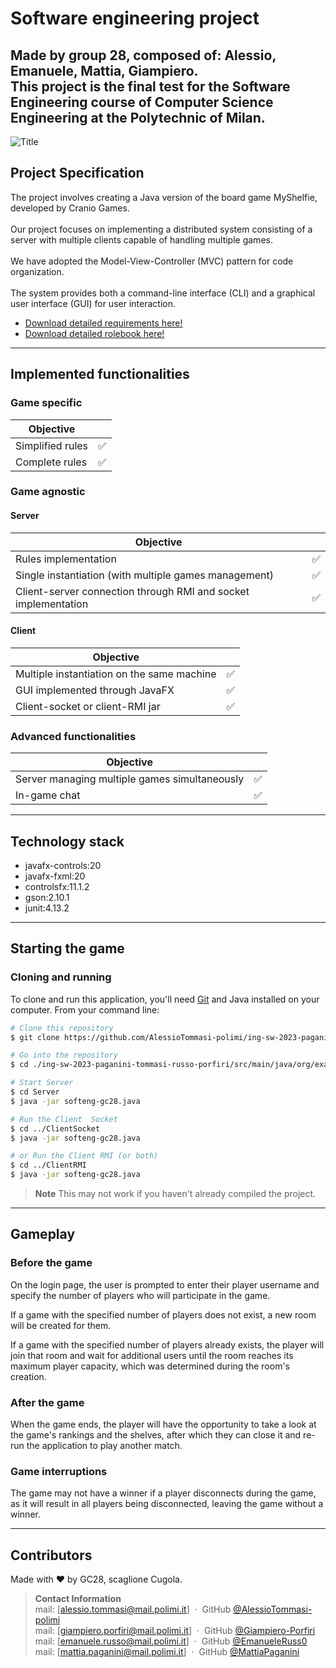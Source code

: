 # Software engineering project

Made by group 28, composed of: Alessio, Emanuele, Mattia, Giampiero. <br>
This project is the final test for the Software Engineering course of Computer Science Engineering at the Polytechnic of Milan.
---
![Title](https://user-images.githubusercontent.com/126590912/237023835-855ab60b-0444-4b1a-87fa-f940cd771a04.png)

## Project Specification
The project involves creating a Java version of the board game MyShelfie, developed by Cranio Games.<br><br>
Our project focuses on implementing a distributed system consisting of a server with multiple clients capable
of handling multiple games. <br><br>
We have adopted the Model-View-Controller (MVC) pattern for code organization. <br><br>The system provides both a command-line interface (CLI) and a graphical user interface (GUI) for user interaction.
* [Download detailed requirements here!](https://github.com/AlessioTommasi-polimi/ing-sw-2023-paganini-tommasi-russo-porfiri/blob/main/documentation/requirements.pdf)
* [Download detailed rolebook here!](https://github.com/AlessioTommasi-polimi/ing-sw-2023-paganini-tommasi-russo-porfiri/blob/main/documentation/MyShelfie_Rulebook_ITA.pdf)
---
## Implemented functionalities

### Game specific

| Objective        |  |
|------------------|------------|
| Simplified rules | ✅          |
| Complete rules   | ✅          |

### Game agnostic

#### Server
| Objective                                                      |  |
|----------------------------------------------------------------|------------|
| Rules implementation                                           | ✅          |
| Single instantiation (with multiple games management)          | ✅          |
| Client-server connection through RMI and socket implementation | ✅          |

#### Client
| Objective                                  |  |
|--------------------------------------------|------------|
| Multiple instantiation on the same machine | ✅          |
| GUI implemented through JavaFX             | ✅          |
| Client-socket or client-RMI jar            | ✅          |

### Advanced functionalities
| Objective                                     |  |
|-----------------------------------------------|------------|
| Server managing multiple games simultaneously | ✅          |
| In-game chat                                  | ✅          |

---
## Technology stack
* javafx-controls:20
* javafx-fxml:20
* controlsfx:11.1.2
* gson:2.10.1
* junit:4.13.2
---
## Starting the game

### Cloning and running
To clone and run this application, you'll need [Git](https://git-scm.com) and Java installed on your computer.
From your command line:

```bash
# Clone this repository
$ git clone https://github.com/AlessioTommasi-polimi/ing-sw-2023-paganini-tommasi-russo-porfiri.git

# Go into the repository
$ cd ./ing-sw-2023-paganini-tommasi-russo-porfiri/src/main/java/org/example

# Start Server
$ cd Server
$ java -jar softeng-gc28.java

# Run the Client  Socket
$ cd ../ClientSocket
$ java -jar softeng-gc28.java

# or Run the Client RMI (or both)
$ cd ../ClientRMI
$ java -jar softeng-gc28.java

```

> **Note**
> This may not work if you haven't already compiled the project.
---
## Gameplay
### Before the game
On the login page, the user is prompted to enter their player username and specify the number of players who will participate in the game.

If a game with the specified number of players does not exist, a new room will be created for them.

If a game with the specified number of players already exists, the player will join that room and wait for additional
users until the room reaches its maximum player capacity, which was determined during the room's creation.
### After the game
When the game ends, the player will have the opportunity to take a look at the game's rankings and the shelves, after which they can close it and re-run the application to play another match. 
### Game interruptions

The game may not have a winner if a player disconnects during the game, as it will result in all players being
disconnected, leaving the game without a winner.

---
## Contributors
Made with ❤️ by GC28, scaglione Cugola.
> **Contact Information** <br>
> mail: [alessio.tommasi@mail.polimi.it] &nbsp;&middot;&nbsp;
> GitHub [@AlessioTommasi-polimi](https://github.com/AlessioTommasi-polimi) <br>
> mail: [giampiero.porfiri@mail.polimi.it] &nbsp;&middot;&nbsp;
> GitHub [@Giampiero-Porfiri](https://github.com/Giampiero-Porfiri) <br>
> mail: [emanuele.russo@mail.polimi.it] &nbsp;&middot;&nbsp;
> GitHub [@EmanueleRuss0](https://github.com/EmanueleRuss0) <br>
> mail: [mattia.paganini@mail.polimi.it] &nbsp;&middot;&nbsp;
> GitHub [@MattiaPaganini](https://github.com/MattiaPaganini) <br>
